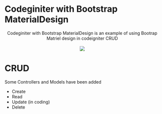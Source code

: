 # Codeginiter with Bootstrap MaterialDesign

<p align="center">
Codeginiter with Bootstrap MaterialDesign is an example of using Bootrap Matriel design in codeigniter CRUD
<br><br>
  <img src="http://s21.postimg.org/vlvgsix07/screenshot_bootstrap_material_design.jpg"/>
</p>

# CRUD

Some Controllers and Models have been added
* Create
* Read
* Update (in coding)
* Delete
